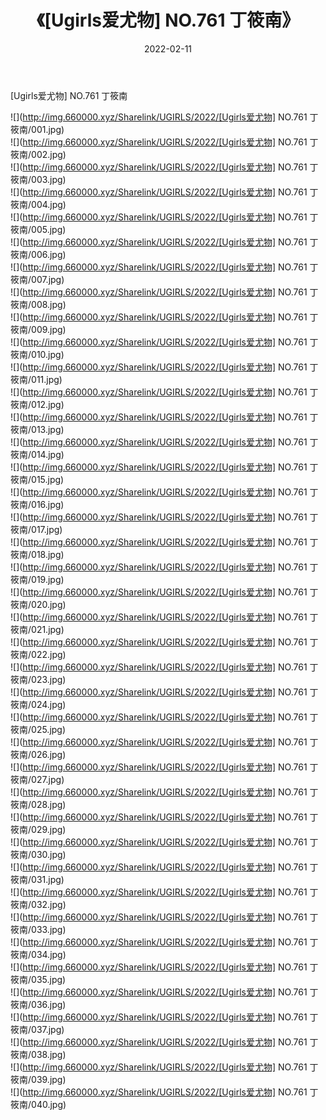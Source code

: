 ﻿---
layout: post
title:  《[Ugirls爱尤物] NO.761 丁筱南》
date:   2022-02-11
img: http://img.660000.xyz/Sharelink/UGIRLS/2022/[Ugirls爱尤物] NO.761 丁筱南/000.jpg
categories: [美女, 清纯, 唯美]
---

[Ugirls爱尤物] NO.761 丁筱南

 ![](http://img.660000.xyz/Sharelink/UGIRLS/2022/[Ugirls爱尤物] NO.761 丁筱南/001.jpg) <br>![](http://img.660000.xyz/Sharelink/UGIRLS/2022/[Ugirls爱尤物] NO.761 丁筱南/002.jpg) <br>![](http://img.660000.xyz/Sharelink/UGIRLS/2022/[Ugirls爱尤物] NO.761 丁筱南/003.jpg) <br>![](http://img.660000.xyz/Sharelink/UGIRLS/2022/[Ugirls爱尤物] NO.761 丁筱南/004.jpg) <br>![](http://img.660000.xyz/Sharelink/UGIRLS/2022/[Ugirls爱尤物] NO.761 丁筱南/005.jpg) <br>![](http://img.660000.xyz/Sharelink/UGIRLS/2022/[Ugirls爱尤物] NO.761 丁筱南/006.jpg) <br>![](http://img.660000.xyz/Sharelink/UGIRLS/2022/[Ugirls爱尤物] NO.761 丁筱南/007.jpg) <br>![](http://img.660000.xyz/Sharelink/UGIRLS/2022/[Ugirls爱尤物] NO.761 丁筱南/008.jpg) <br>![](http://img.660000.xyz/Sharelink/UGIRLS/2022/[Ugirls爱尤物] NO.761 丁筱南/009.jpg) <br>![](http://img.660000.xyz/Sharelink/UGIRLS/2022/[Ugirls爱尤物] NO.761 丁筱南/010.jpg) <br>![](http://img.660000.xyz/Sharelink/UGIRLS/2022/[Ugirls爱尤物] NO.761 丁筱南/011.jpg) <br>![](http://img.660000.xyz/Sharelink/UGIRLS/2022/[Ugirls爱尤物] NO.761 丁筱南/012.jpg) <br>![](http://img.660000.xyz/Sharelink/UGIRLS/2022/[Ugirls爱尤物] NO.761 丁筱南/013.jpg) <br>![](http://img.660000.xyz/Sharelink/UGIRLS/2022/[Ugirls爱尤物] NO.761 丁筱南/014.jpg) <br>![](http://img.660000.xyz/Sharelink/UGIRLS/2022/[Ugirls爱尤物] NO.761 丁筱南/015.jpg) <br>![](http://img.660000.xyz/Sharelink/UGIRLS/2022/[Ugirls爱尤物] NO.761 丁筱南/016.jpg) <br>![](http://img.660000.xyz/Sharelink/UGIRLS/2022/[Ugirls爱尤物] NO.761 丁筱南/017.jpg) <br>![](http://img.660000.xyz/Sharelink/UGIRLS/2022/[Ugirls爱尤物] NO.761 丁筱南/018.jpg) <br>![](http://img.660000.xyz/Sharelink/UGIRLS/2022/[Ugirls爱尤物] NO.761 丁筱南/019.jpg) <br>![](http://img.660000.xyz/Sharelink/UGIRLS/2022/[Ugirls爱尤物] NO.761 丁筱南/020.jpg) <br>![](http://img.660000.xyz/Sharelink/UGIRLS/2022/[Ugirls爱尤物] NO.761 丁筱南/021.jpg) <br>![](http://img.660000.xyz/Sharelink/UGIRLS/2022/[Ugirls爱尤物] NO.761 丁筱南/022.jpg) <br>![](http://img.660000.xyz/Sharelink/UGIRLS/2022/[Ugirls爱尤物] NO.761 丁筱南/023.jpg) <br>![](http://img.660000.xyz/Sharelink/UGIRLS/2022/[Ugirls爱尤物] NO.761 丁筱南/024.jpg) <br>![](http://img.660000.xyz/Sharelink/UGIRLS/2022/[Ugirls爱尤物] NO.761 丁筱南/025.jpg) <br>![](http://img.660000.xyz/Sharelink/UGIRLS/2022/[Ugirls爱尤物] NO.761 丁筱南/026.jpg) <br>![](http://img.660000.xyz/Sharelink/UGIRLS/2022/[Ugirls爱尤物] NO.761 丁筱南/027.jpg) <br>![](http://img.660000.xyz/Sharelink/UGIRLS/2022/[Ugirls爱尤物] NO.761 丁筱南/028.jpg) <br>![](http://img.660000.xyz/Sharelink/UGIRLS/2022/[Ugirls爱尤物] NO.761 丁筱南/029.jpg) <br>![](http://img.660000.xyz/Sharelink/UGIRLS/2022/[Ugirls爱尤物] NO.761 丁筱南/030.jpg) <br>![](http://img.660000.xyz/Sharelink/UGIRLS/2022/[Ugirls爱尤物] NO.761 丁筱南/031.jpg) <br>![](http://img.660000.xyz/Sharelink/UGIRLS/2022/[Ugirls爱尤物] NO.761 丁筱南/032.jpg) <br>![](http://img.660000.xyz/Sharelink/UGIRLS/2022/[Ugirls爱尤物] NO.761 丁筱南/033.jpg) <br>![](http://img.660000.xyz/Sharelink/UGIRLS/2022/[Ugirls爱尤物] NO.761 丁筱南/034.jpg) <br>![](http://img.660000.xyz/Sharelink/UGIRLS/2022/[Ugirls爱尤物] NO.761 丁筱南/035.jpg) <br>![](http://img.660000.xyz/Sharelink/UGIRLS/2022/[Ugirls爱尤物] NO.761 丁筱南/036.jpg) <br>![](http://img.660000.xyz/Sharelink/UGIRLS/2022/[Ugirls爱尤物] NO.761 丁筱南/037.jpg) <br>![](http://img.660000.xyz/Sharelink/UGIRLS/2022/[Ugirls爱尤物] NO.761 丁筱南/038.jpg) <br>![](http://img.660000.xyz/Sharelink/UGIRLS/2022/[Ugirls爱尤物] NO.761 丁筱南/039.jpg) <br>![](http://img.660000.xyz/Sharelink/UGIRLS/2022/[Ugirls爱尤物] NO.761 丁筱南/040.jpg) <br>